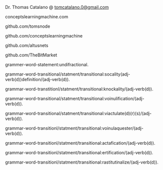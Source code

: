 Dr. Thomas Catalano   @ tomcatalano.0@gmail.com     
    

conceptslearningmachine.com

github.com/tomsnode

github.com/conceptslearningmachine

github.com/altusnets

github.com/TheBitMarket



grammer-word-statement:undifractional.

grammar-word-transitional/statment/transitional:socality(adj-verb(d))definition/(adj-verb(d)).

grammar-word-transtitionl/statment/transitional:knockality/(adj-verb(d)).

grammar-word-transitional/statment/transitional:voinulification/(adj-verb(d)).

grammar-word-transitional/statment/transitional:viactulate(d)(r)(s)/(adj-verb(d)).

grammar-word-transitionl/statment/transitional:voinulaquester/(adj-verb(d)).
 
grammar-word-transitionl/statment/transitional:actafication/(adj-verb(d)).

grammar-word-transitionl/statment/transitional:ertification/(adj-verb(d)).

grammar-word-transitionl/statment/transitional:rastitutinalize/(adj-verb(d)).
